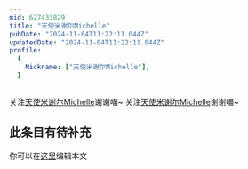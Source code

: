 ```yaml
---
mid: 627433829
title: "天使米谢尔Michelle"
pubDate: "2024-11-04T11:22:11.044Z"
updatedDate: "2024-11-04T11:22:11.044Z"
profile:
  {
    Nickname: ["天使米谢尔Michelle"],
  }
---
```


关注[天使米谢尔Michelle](https://space.bilibili.com/627433829)谢谢喵~ 关注[天使米谢尔Michelle](https://space.bilibili.com/627433829)谢谢喵~

## 此条目有待补充
你可以在[这里](https://github.com/Yuhanawa/VTuber.ICU-Content/edit/master/v/天使米谢尔Michelle/index.md)编辑本文
